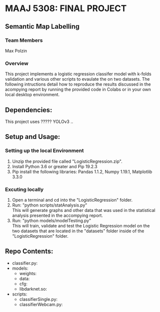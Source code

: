 # MAAJ 5308: FINAL PROJECT
## Semantic Map Labelling
### Team Members
Max Polzin

### Overview
This project implements a logistic regression classifer model with k-folds validation and various other scripts to evaulate the on two datasets.
The following intructions detail how to reproduce the results discussed in the acompying report by running
the provided code in Colabs or in your own local desktop environment.

## Dependencies:
This project uses ????? YOLOv3 ..

## Setup and Usage:
### Setting up the local Environment
1. Unzip the provided file called "LogisticRegression.zip".
2. Install Python 3.6 or greater and Pip 19.2.3
3. Pip install the following libraries: Pandas 1.1.2, Numpy 1.19.1, Matplotlib 3.3.0

### Excuting locally
1. Open a terminal and cd into the "LogisticRegression" folder.
2. Run: "python scripts/statAnalysis.py" \
This will generate graphs and other data that was used in the 
statistical analysis presented in the accompying report.     
4. Run: "python models/modelTesting.py" \
This will train, validate and test the Logistic Regression model on the 
two datasets that are located in the "datasets" folder inside of the "LogisticRegression" folder.

## Repo Contents:
- classifier.py:
- models:
    - weights:
    - data: 
    - cfg:
    - libdarknet.so:
- scripts:
    - classifierSingle.py:
    - classifierWebcam.py:
